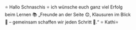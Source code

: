 ⭐️ Hallo Schnaschis ⭐️
ich wünsche euch ganz viel Erfolg beim Lernen 📚
„Freunde an der Seite 😊, Klausuren im Blick 👀 – gemeinsam schaffen wir jeden Schritt 🙌.“
⭐️ Kathi⭐️

<html lang="de">
<head>
    <meta charset="UTF-8">
    <meta name="viewport" content="width=device-width, initial-scale=1.0">
    <title>Täglicher Spruch & Countdown</title>
    <style>
        * {
            margin: 0;
            padding: 0;
            box-sizing: border-box;
        }

        body {
            font-family: Arial, sans-serif;
            background-color: #f4f4f9;
            color: #333;
            display: flex;
            justify-content: center;
            align-items: center;
            height: 100vh;
        }

        .container {
            text-align: center;
            background-color: #fff;
            padding: 20px;
            border-radius: 8px;
            box-shadow: 0 0 10px rgba(0, 0, 0, 0.1);
            width: 90%;
            max-width: 800px;
        }

        .spruch {
            font-size: 1.2em;
            margin-bottom: 20px;
            color: #4CAF50;
        }

        button {
            padding: 10px 20px;
            background-color: #4CAF50;
            color: white;
            border: none;
            border-radius: 5px;
            cursor: pointer;
        }

        button:hover {
            background-color: #45a049;
        }

        .countdown {
            font-size: 1.2em;
            margin-top: 20px;
            color: #f44336;
        }

    </style>
</head>
<body>
    <div class="container">
        <h1>Dein täglicher Spruch</h1>
        <div id="spruch" class="spruch"></div>
        <button onclick="neuerSpruch()">Neuen Spruch Ziehen</button>

        <h2>Countdown zur Klausur</h2>
        <div id="countdown" class="countdown"></div>
    </div>

    <script>
        // Liste der 50 Sprüche
        const sprueche = [
            "Erfolg kommt nicht von heute auf morgen, sondern von kontinuierlicher Arbeit und Hingabe. Jedes Mal, wenn du dich hinsetzt, um zu lernen, schaffst du eine Grundlage für deinen zukünftigen Erfolg. Denke daran, dass jeder Schritt, so klein er auch sein mag, dich deinem Ziel näher bringt.",
            "Lernen ist der Schlüssel, der Türen zu unendlichen Möglichkeiten öffnet. Es ist nicht nur eine Pflicht, sondern ein Privileg, Wissen zu erwerben. Gib nie auf, auch wenn der Weg steinig erscheint, denn am Ende wirst du mit einer Weisheit und Klarheit belohnt, die niemand dir wegnehmen kann.",
            "Der wahre Wert des Lernens liegt nicht nur in den Fakten, die wir uns aneignen, sondern in der Art und Weise, wie es uns verändert. Jede neue Fähigkeit, jede neue Erkenntnis hilft uns, eine bessere Version von uns selbst zu werden. Bleibe also dran, auch wenn es schwer wird.",
            "Der Weg zum Erfolg ist selten geradlinig. Es gibt Hürden, die uns herausfordern, Momente der Verzweiflung, in denen wir glauben, nicht weiterzukommen. Doch genau in diesen Momenten des Zweifels müssen wir unsere größte Stärke finden: die Fähigkeit, weiterzumachen, weiterzulernen und niemals aufzugeben.",
            "Jeder, der je etwas Großes erreicht hat, hat es nicht durch Zufall getan. Es war die konsequente Entscheidung, jeden Tag ein Stück mehr zu lernen, zu wachsen und sich zu verbessern. Deine Reise mag lang und herausfordernd sein, aber denke daran, dass das Lernen selbst der größte Erfolg ist.",
            "Es gibt keine Abkürzungen, wenn es um das Lernen geht. Der einzige Weg, wirklich erfolgreich zu sein, ist, den Prozess zu respektieren, auch wenn er anstrengend oder frustrierend ist. Jeder Augenblick des Lernens bringt dich näher an dein Ziel.",
            "Lernen ist nicht nur der Erwerb von Wissen, sondern auch die Entwicklung von Fähigkeiten, die uns helfen, unsere Träume zu verwirklichen. Es ist ein kontinuierlicher Prozess, der nie endet, solange wir offen für neue Erfahrungen und Herausforderungen bleiben.",
            "Die größten Veränderungen in unserem Leben beginnen oft mit einem einzigen, kleinen Schritt. Und dieser Schritt ist oft das Lernen – das Streben nach neuen Erkenntnissen und Erfahrungen. Es mag nicht immer einfach sein, aber es ist der Weg zu einer besseren Zukunft.",
            "Erinnere dich immer daran: Du bist nicht allein auf deiner Reise. Jeder, der es geschafft hat, hat genau wie du angefangen – mit Zweifeln, Herausforderungen und einem Willen, durchzuhalten. Dein Lernen ist ein Zeichen deiner Entschlossenheit, deine Träume zu verwirklichen.",
            "Das Lernen ist wie das Bauen eines Hauses. Es braucht Zeit, Geduld und Sorgfalt, um eine solide Grundlage zu schaffen. Aber mit jeder neuen Lektion baust du ein stärkeres Fundament für deine Zukunft. Halte durch, auch wenn es mühsam ist – das Resultat wird es wert sein.",
            "Dein Lernprozess ist wie ein langer, stiller Fluss. Er mag nicht immer schnell sein, aber er bahnt sich mit stetiger Kraft seinen Weg und formt die Landschaft um ihn herum. Jeder Moment, in dem du dich dem Lernen widmest, bringt dich näher zu dem, was du erreichen möchtest.",
            "Lernen ist nicht nur eine Sache des Verstehens, sondern auch des Fühlens und Erlebens. Es geht darum, sich zu engagieren, zu forschen und Fragen zu stellen. Der wahre Fortschritt kommt nicht nur durch das Auswendiglernen, sondern durch das tiefere Verständnis und die Anwendung von Wissen.",
            "Manchmal fühlt es sich an, als ob der Lernprozess niemals endet, aber genau diese ständige Weiterentwicklung ist der Schlüssel zum Erfolg. Die Fähigkeit, niemals aufzugeben und immer weiter zu lernen, macht uns stärker und bringt uns den gewünschten Erfolg näher.",
            "Es gibt keinen schnellen Weg zum Erfolg, aber es gibt eine Reise, die du mit Leidenschaft und Hingabe bestreiten kannst. Wenn du dich darauf konzentrierst, stetig zu lernen, wirst du eines Tages zurückblicken und erkennen, wie weit du gekommen bist.",
            "Jeder Schritt, den du auf dem Weg des Lernens machst, bringt dich näher an deine Ziele. Manchmal fühlt es sich an, als würde der Fortschritt langsam voranschreiten, aber erinnere dich daran: Jeder Moment zählt und bringt dich der Erfüllung deiner Träume näher.",
            "Lernen erfordert Ausdauer. Es ist wie das Pflügen eines Feldes: Anfangs sieht es vielleicht chaotisch aus, aber mit der Zeit werden die Samen des Wissens erblühen und dir Erfolge bringen, die du dir nie erträumt hättest.",
            "Es ist nicht die Frage, wie schnell du lernst, sondern wie konsequent du dranbleibst. Der wahre Erfolg liegt nicht im schnellen Erreichen eines Ziels, sondern in der Disziplin, immer weiter zu machen, selbst wenn es schwerfällt.",
            "Lernen ist ein Weg, der nie endet, und genau das ist es, was das Leben so spannend macht. Wenn du offen für Wissen bleibst, wirst du entdecken, dass jeder Tag neue Möglichkeiten bringt, zu wachsen und dich weiterzuentwickeln.",
            "Es ist leicht, den Glauben an sich selbst zu verlieren, wenn die Dinge schwierig werden. Aber genau in diesen Momenten der Herausforderung wächst dein Potenzial. Dein Lernen ist das Werkzeug, das dir hilft, Hindernisse zu überwinden und stärker daraus hervorzugehen.",
            "Lernen ist wie ein Feuer, das in dir brennt. Wenn du ihm Nahrung gibst, wird es stärker. Wenn du es ignorierst, wird es langsam erlöschen. Achte darauf, es immer wieder zu füttern, und du wirst erkennen, dass du nicht nur Wissen erwirbst, sondern auch deine Leidenschaft entfacht.",
            "Du wirst niemals wissen, wie stark du wirklich bist, bis du vor Herausforderungen stehst und dich dem Lernen widmest. Genau in diesen Momenten wächst deine Stärke und deine Entschlossenheit. Lass niemals zu, dass die Schwierigkeiten dich davon abhalten, weiterzulernen.",
            "Lernen bedeutet, sich selbst zu hinterfragen, neue Perspektiven zu entwickeln und nie in den alten Mustern zu verharren. Wenn du lernst, dich immer wieder neu zu erfinden, wirst du feststellen, dass es keine Grenzen für deinen Erfolg gibt.",
            "Die größten Erfolge entstehen aus den kleinsten Anfängen. Jeder Tag, an dem du etwas Neues lernst, fügt ein weiteres Puzzleteil zu deinem Erfolg hinzu. Auch wenn der Fortschritt langsam erscheint, jedes Stück Wissen bringt dich ein Stück näher an dein Ziel.",
            "Lernen ist wie das Navigieren auf einem weiten Ozean: Du kannst nicht immer das Ziel sehen, aber mit jedem gesegelten Tag kommst du ihm näher. Dein Engagement und deine Ausdauer werden dich sicher an dein Ziel bringen, auch wenn der Weg ungewiss erscheint.",
            "Die größte Belohnung im Leben ist nicht der Ruhm, sondern das Wissen, dass du deine Ängste überwunden und neue Fähigkeiten erlernt hast. Jeder Tag des Lernens, jedes Hindernis, das du überwindest, ist ein Schritt in Richtung deiner besten Version.",
            "Lernen ist ein Prozess der ständigen Verbesserung. Es geht nicht darum, perfekt zu sein, sondern darum,."
        ];

        // Funktion, um einen zufälligen Spruch anzuzeigen
        function neuerSpruch() {
            const randomIndex = Math.floor(Math.random() * sprueche.length);
            document.getElementById('spruch').innerText = sprueche[randomIndex];
        }

        // Funktion für den Countdown
        function countdown() {
            const klausurDatum = new Date('2025-02-14T00:00:00'); // Datum der Klausur
            const heute = new Date();
            const diff = klausurDatum - heute;

            if (diff <= 0) {
                document.getElementById('countdown').innerText = 'Die Klausur beginnt jetzt!';
            } else {
                const tage = Math.floor(diff / (1000 * 60 * 60 * 24));
                document.getElementById('countdown').innerText = `Noch ${tage} Tage bis zur Klausur.`;
            }
        }

        // Initiale Anzeige eines Spruchs und des Countdowns
        neuerSpruch();
        countdown();

        // Countdown alle 24 Stunden aktualisieren
        setInterval(countdown, 86400000);
    </script>
</body>
</html>

